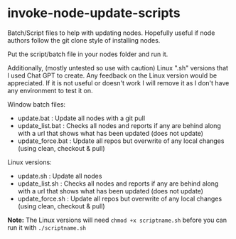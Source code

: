 # invoke-node-update-scripts

Batch/Script files to help with updating nodes. Hopefully useful if node authors follow the git clone style of installing nodes.

Put the script/batch file in your nodes folder and run it. 

Additionally, (mostly untested so use with caution) Linux ".sh" versions that I used Chat GPT to create.  Any feedback on the Linux version would be appreciated.  If it is not useful or doesn't work I will remove it as I don't have any environment to test it on.

Window batch files:
- update.bat : Update all nodes with a git pull
- update_list.bat : Checks all nodes and reports if any are behind along with a url that shows what has been updated (does not update)
- update_force.bat : Update all repos but overwrite of any local changes (using clean, checkout & pull)

Linux versions:
- update.sh : Update all nodes
- update_list.sh : Checks all nodes and reports if any are behind along with a url that shows what has been updated (does not update)
- update_force.sh : Update all repos but overwrite of any local changes (using clean, checkout & pull)

**Note:** The Linux versions will need `chmod +x scriptname.sh` before you can run it with `./scriptname.sh`
